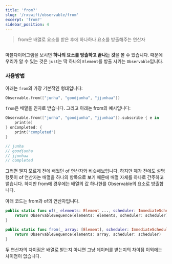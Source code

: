 ```yaml
---
title: 'from?'
slug: '/rxswift/observable/from'
excerpt: 'from?'
sidebar_position: 4
---
```

> from은 배열로 요소를 받은 후에 하나하나 요소를 방출해주는 연산자

<img src="https://i.imghippo.com/files/gf8we1724316114.png" alt="" border="0"/>

마블다이어그램을 보시면 **하나의 요소를 방출하고 끝나는 것**을 볼 수 있습니다. 때문에 우리가 알 수 있는 것은 `just`는 딱 하나의 `Element`를 방출 시키는 `Observable`입니다.

### 사용방법

아래는 `from`의 가장 기본적인 형태입니다:

```swift
Observable.from(["junha", "goodjunha", "jjunhaa"])
```

`from`은 배열을 인자로 받습니다. 그리고 아래는 from의 예시입니다:

```swift
Observable.from(["junha", "goodjunha", "jjunhaa"]).subscribe { e in
    print(e)
} onCompleted: {
    print("completed")
}

// junha
// goodjunha
// jjunhaa
// completed
```

그러면 웬지 모르게 전에 배웠던 of 연산자와 비슷해보입니다. 하지만 제가 전에도 설명했듯이 of 연산자는 배열을 하나의 항목으로 보기 때문에 배열 자체를 하나로 간주하고 뱉습니다. 하지만 from에 경우에는 배열의 값 하나한를 Observable의 요소로 방출합니다.

아래 코드는 from과 of의 연산자입니다.

```swift
public static func of(_ elements: Element ..., scheduler: ImmediateSchedulerType = CurrentThreadScheduler.instance) -> Observable<Element> {
    return ObservableSequence(elements: elements, scheduler: scheduler)
}

public static func from(_ array: [Element], scheduler: ImmediateSchedulerType = CurrentThreadScheduler.instance) -> Observable<Element> {
    return ObservableSequence(elements: array, scheduler: scheduler)
}
```

두 연산자의 차이점은 배열로 받는지 아니면 그냥 데이터를 받는지의 차이점 이외에는 차이점이 없습니다.